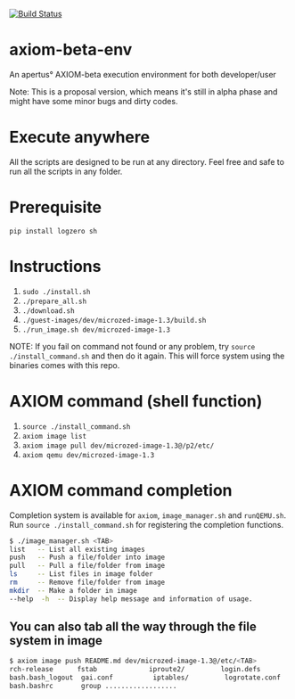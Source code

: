 [![Build Status](https://travis-ci.org/MedicineYeh/axiom-beta-env.svg?branch=master)](https://travis-ci.org/MedicineYeh/axiom-beta-env)

# axiom-beta-env
An apertus° AXIOM-beta execution environment for both developer/user

Note: This is a proposal version, which means it's still in alpha phase and might have some minor bugs and dirty codes.

# Execute anywhere
All the scripts are designed to be run at any directory. Feel free and safe to run all the scripts in any folder.

# Prerequisite
`pip install logzero sh`

# Instructions
1. `sudo ./install.sh`
2. `./prepare_all.sh`
3. `./download.sh`
4. `./guest-images/dev/microzed-image-1.3/build.sh`
5. `./run_image.sh dev/microzed-image-1.3`

NOTE: If you fail on command not found or any problem, try `source ./install_command.sh` and then do it again. This will force system using the binaries comes with this repo.

# AXIOM command (shell function)
1. `source ./install_command.sh`
2. `axiom image list`
3. `axiom image pull dev/microzed-image-1.3@/p2/etc/`
4. `axiom qemu dev/microzed-image-1.3`

# AXIOM command completion
Completion system is available for `axiom`, `image_manager.sh` and `runQEMU.sh`.
Run `source ./install_command.sh` for registering the completion functions.

``` zsh
$ ./image_manager.sh <TAB>
list   -- List all existing images
push   -- Push a file/folder into image
pull   -- Pull a file/folder from image
ls     -- List files in image folder
rm     -- Remove file/folder from image
mkdir  -- Make a folder in image
--help  -h  -- Display help message and information of usage.
```

## You can also tab all the way through the file system in image
``` zsh
$ axiom image push README.md dev/microzed-image-1.3@/etc/<TAB>
rch-release      fstab             iproute2/         login.defs        modprobe.d/       pacman.d/         resolvconf.conf   systemd/        
bash.bash_logout  gai.conf          iptables/         logrotate.conf    modules-load.d/   pam.d/            rpc               tmpfiles.d/     
bash.bashrc       group ..................
```
